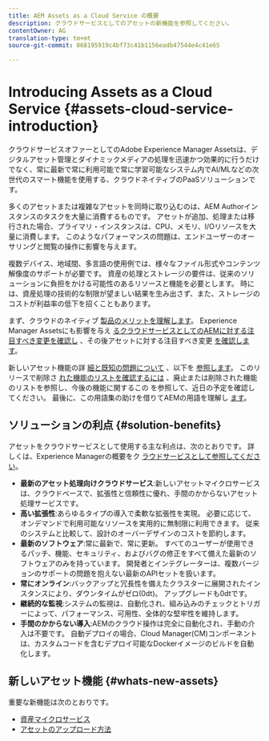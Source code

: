```yaml
---
title: AEM Assets as a Cloud Service の概要
description: クラウドサービスとしてのアセットの新機能を参照してください。
contentOwner: AG
translation-type: tm+mt
source-git-commit: 068195919c4bf73c41b1156eadb47544e4c41e65

---
```



# Introducing Assets as a Cloud Service {#assets-cloud-service-introduction}

<!-- Need review information from gklebus -->

クラウドサービスオファーとしてのAdobe Experience Manager Assetsは、デジタルアセット管理とダイナミックメディアの処理を迅速かつ効果的に行うだけでなく、常に最新で常に利用可能で常に学習可能なシステム内でAI/MLなどの次世代のスマート機能を使用する、クラウドネイティブのPaaSソリューションです。

多くのアセットまたは複雑なアセットを同時に取り込むのは、AEM Authorインスタンスのタスクを大量に消費するものです。 アセットが追加、処理または移行された場合、プライマリ・インスタンスは、CPU、メモリ、I/Oリソースを大量に消費します。 このようなパフォーマンスの問題は、エンドユーザーのオーサリングと閲覧の操作に影響を与えます。

複数デバイス、地域間、多言語の使用例では、様々なファイル形式やコンテンツ解像度のサポートが必要です。 資産の処理とストレージの要件は、従来のソリューションに負担をかける可能性のあるリソースと機能を必要とします。 時には、資産処理の技術的な制限が望ましい結果を生み出さず、また、ストレージのコストが利益率の低下を招くこともあります。

まず、クラウドのネイティブ [製品のメリットを理解します](#solution-benefits)。 Experience Manager Assetsにも影響を与え [るクラウドサービスとしてのAEMに対する注目すべき変更を確認し](/help/release-notes/aem-cloud-changes.md) 、その後アセットに対する注目すべき変更 [を確認します](/help/assets/assets-cloud-changes.md)。

新しいアセット機能の詳 [細と既知の問題について](#whats-new-assets) 、以下を [参照します](/help/release-notes/known-issues.md)。 このリリースで削除さ [れた機能のリストを確認するには](/help/release-notes/deprecated-removed-features.md) 、廃止または削除された機能のリストを参照し、今後の機能に関するこの [](/help/release-notes/known-issues.md#upcoming-assets-capabilities) を参照して、近日の予定を確認してください。 最後に、この用語集の助けを借りてAEMの用語を理解し [ます](/help/overview/terminology.md)。

## ソリューションの利点 {#solution-benefits}

アセットをクラウドサービスとして使用する主な利点は、次のとおりです。 詳しくは、Experience Managerの概要をク [ラウドサービスとして参照してください](/help/overview/introduction.md)。

* **最新のアセット処理向けクラウドサービス**:新しいアセットマイクロサービスは、クラウドベースで、拡張性と信頼性に優れ、手間のかからないアセット処理サービスです。
* **高い拡張性**:あらゆるタイプの導入で柔軟な拡張性を実現。 必要に応じて、オンデマンドで利用可能なリソースを実用的に無制限に利用できます。 従来のシステムと比較して、設計のオーバーデザインのコストを節約します。
* **最新のソフトウェア**:常に最新で、常に更新。 すべてのユーザーが使用できるパッチ、機能、セキュリティ、およびバグの修正をすべて備えた最新のソフトウェアのみを持っています。 開発者とインテグレーターは、複数バージョンのサポートの問題を抱えない最新のAPIセットを扱います。
* **常にオンライン**:バックアップと冗長性を備えたクラスターに展開されたインスタンスにより、ダウンタイムがゼロ(0dt)。 アップグレードも0dtです。
* **継続的な監視**:システムの監視は、自動化され、組み込みのチェックとトリガーによって、パフォーマンス、可用性、全体的な堅牢性を維持します。
* **手間のかからない導入**:AEMのクラウド操作は完全に自動化され、手動の介入は不要です。 自動デプロイの場合、Cloud Manager(CM)コンポーネントは、カスタムコードを含むデプロイ可能なDockerイメージのビルドを自動化します。

## 新しいアセット機能 {#whats-new-assets}

重要な新機能は次のとおりです。

* [資産マイクロサービス](/help/assets/asset-microservices-overview.md)
* [アセットのアップロード方法](/help/assets/add-assets.md)
